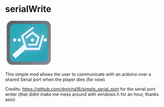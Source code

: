 # serialWrite
<img src="logo.png" width="150" alt="the mod's logo" />

This simple mod allows the user to communicate with an arduino over a shared Serial port when the player dies (for now)


Credits:
https://github.com/dmicha16/simple_serial_port for the serial port writer (that didnt make me mess around with windows.h for an hour, thanks asio)




